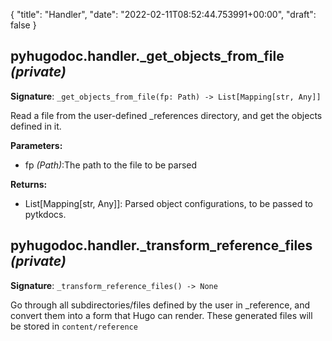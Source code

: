 {
    "title": "Handler",
    "date": "2022-02-11T08:52:44.753991+00:00",
    "draft": false
}

## pyhugodoc.handler._get_objects_from_file _(private)_
**Signature**: ```_get_objects_from_file(fp: Path) -> List[Mapping[str, Any]]```

Read a file from the user-defined _references directory, and get the objects
defined in it.

**Parameters:**
- fp  _(Path)_:The path to the file to be parsed

**Returns:**
- List[Mapping[str, Any]]: Parsed object configurations, to be passed to pytkdocs.



## pyhugodoc.handler._transform_reference_files _(private)_
**Signature**: ```_transform_reference_files() -> None```

Go through all subdirectories/files defined by the user in _reference, and convert them
into a form that Hugo can render. These generated files will be stored in `content/reference`
